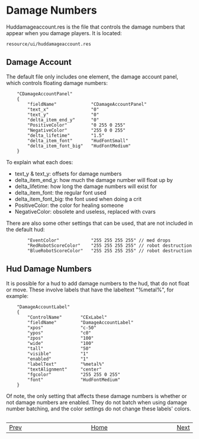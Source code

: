 # Damage Numbers

Huddamageaccount.res is the file that controls the damage numbers that appear when you damage players. It is located:
```
resource/ui/huddamageaccount.res
```

## Damage Account

The default file only includes one element, the damage account panel, which controls floating damage numbers:
```
	"CDamageAccountPanel"
	{
		"fieldName"             "CDamageAccountPanel"
		"text_x"                "0"
		"text_y"                "0"
		"delta_item_end_y"      "0"
		"PositiveColor"         "0 255 0 255"
		"NegativeColor"         "255 0 0 255"
		"delta_lifetime"        "1.5"
		"delta_item_font"       "HudFontSmall"
		"delta_item_font_big"   "HudFontMedium"
	}
```

To explain what each does:
* text_y & text_y: offsets for damage numbers
* delta_item_end_y: how much the damage number will float up by
* delta_lifetime: how long the damage numbers will exist for
* delta_item_font: the regular font used
* delta_item_font_big: the font used when doing a crit
* PositiveColor: the color for healing someone
* NegativeColor: obsolete and useless, replaced with cvars

There are also some other settings that can be used, that are not included in the default hud:
```
		"EventColor"            "255 255 255 255" // med drops
		"RedRobotScoreColor"    "255 255 255 255" // robot destruction
		"BlueRobotScoreColor"   "255 255 255 255" // robot destruction
```

## Hud Damage Numbers

It is possible for a hud to add damage numbers to the hud, that do not float or move. These involve labels that have the labeltext "%metal%", for example:
```
	"DamageAccountLabel"
	{
		"ControlName"       "CExLabel"
		"fieldName"         "DamageAccountLabel"
		"xpos"              "c-50"
		"ypos"              "c0"
		"zpos"              "100"
		"wide"              "100"
		"tall"              "50"
		"visible"           "1"
		"enabled"           "1"
		"labelText"         "%metal%"
		"textAlignment"     "center"
		"fgcolor"           "255 255 0 255"
		"font"              "HudFontMedium"
	}
```

Of note, the only setting that affects these damage numbers is whether or not damage numbers are enabled. They do not batch when using damage number batching, and the color settings do not change these labels' colors.

##
<table>
<tbody>
<tr>
<td><a href="/0-TUTORIAL/9-Ubercharge.md">Prev</a></td>
<td  width="50%"></td>
<td><a href="/README.md#readme">Home</a></td>
<td  width="50%"></td>
<td><a href="/0-TUTORIAL/11-Class-Image.md">Next</a></td>
</tr>
</tbody>
</table>